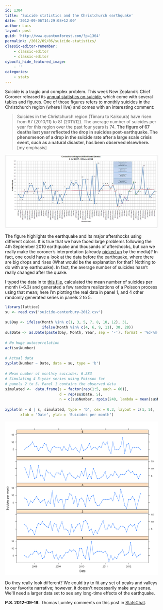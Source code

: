 ```yaml
---
id: 1304
title: 'Suicide statistics and the Christchurch earthquake'
date: '2012-09-06T14:29:08+12:00'
author: Luis
layout: post
guid: 'http://www.quantumforest.com/?p=1304'
permalink: /2012/09/06/suicide-statistics/
classic-editor-remember:
    - classic-editor
    - classic-editor
cybocfi_hide_featured_image:
    - ''
categories:
    - stats
---
```


Suicide is a tragic and complex problem. This week New Zealand’s Chief Coroner released its [annual statistics on suicide](http://www.spinz.org.nz/file/downloads/pdf/file_529.pdf), which come with several tables and figures. One of those figures refers to monthly suicides in the Christchurch region (where I live) and comes with an interesting comment:

> Suicides in the Christchurch region (Timaru to Kaikoura) have risen from 67 (2010/11) to 81 (2011/12). The average number of suicides per year for this region over the past four years is 74. **The figure of 67 deaths last year reflected the drop in suicides post-earthquake. The phenomenon of a drop in the suicide rate after a large scale crisis event, such as a natural disaster, has been observed elsewhere.** [my emphasis]

![Provisional Suicide deaths in relation to the Christchurch earthquakes’ this is the original header for the graph in the report. The first earthquake was in September 2010 and is marked with red dots](/assets/images/suicide.jpg)

The figure highlights the earthquake and its major aftershocks using different colors. It is true that we have faced large problems following the 4th September 2010 earthquake and thousands of aftershocks, but can we really make the coroner’s interpretation (already [picked up](http://www.stuff.co.nz/the-press/news/christchurch-earthquake-2011/7602992/Aftershock-linked-to-suicide-spike) by the media)? In fact, one could have a look at the data before the earthquake, where there are big drops and rises (What would be the explanation for that? Nothing to do with any earthquake). In fact, the average number of suicides hasn’t really changed after the quake.

I typed the data in to [this file](/assets/uploads/suicide-canterbury-2012.csv), calculated the mean number of suicides per month (~6.3) and generated a few random realizations of a Poisson process using that mean; here I’m plotting the real data in panel 1, and 4 other randomly generated series in panels 2 to 5.

```r
library(lattice)
su <- read.csv('suicide-canterbury-2012.csv')

su$Day <- ifelse(Month %in% c(1, 3, 5, 7, 8, 10, 12), 31,
                 ifelse(Month %in% c(4, 6, 9, 11), 30, 28))
su$Date <- as.Date(paste(Day, Month, Year, sep = '-'), format = '%d-%m-%Y')

# No huge autocorrelation
acf(su$Number)

# Actual data
xyplot(Number ~ Date, data = su, type = 'b')

# Mean number of monthly suicides: 6.283
# Simulating 4 5-year series using Poisson for
# panels 2 to 5. Panel 1 contains the observed data
simulated <-  data.frame(s = factor(rep(1:5, each = 60)),
                         d = rep(su$Date, 5),
                         n = c(su$Number, rpois(240, lambda = mean(su$Number))))

xyplot(n ~ d | s, simulated, type = 'b', cex = 0.3, layout = c(1, 5),
       xlab = 'Date', ylab = 'Suicides per month') 
```

![Observed suicide data for Christchurch (panel 1) and four 60-month simulations (panels 2-5).](/assets/images/simulated-suicide.png)

Do they really look different? We could try to fit any set of peaks and valleys to our favorite narrative; however, it doesn't necessarily make any sense. We'll need a larger data set to see any long-time effects of the earthquake.

<strong>P.S. 2012-09-18.</strong> Thomas Lumley comments on this post in [StatsChat](http://www.statschat.org.nz/2012/09/18/the-question-matters/).